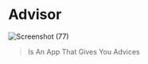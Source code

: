 # Advisor


![Screenshot (77)](https://github.com/user-attachments/assets/003647ce-ddab-4691-8e3c-f96c97e11be3)


> Is An App That Gives You Advices
